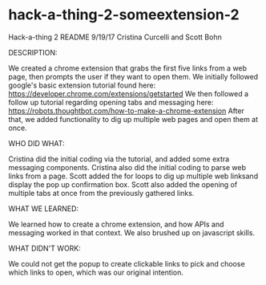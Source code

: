 # hack-a-thing-2-someextension-2
Hack-a-thing 2 README
9/19/17
Cristina Curcelli and Scott Bohn

DESCRIPTION:

We created a chrome extension that grabs the first five links from a web page, then prompts the user if they want to open them.
We initially followed google's basic extension tutorial found here: https://developer.chrome.com/extensions/getstarted
We then followed a follow up tutorial regarding opening tabs and messaging here: https://robots.thoughtbot.com/how-to-make-a-chrome-extension
After that, we added functionality to dig up multiple web pages and open them at once.

WHO DID WHAT:

Cristina did the initial coding via the tutorial, and added some extra messaging components. Cristina also did the initial coding to parse 
web links from a page. Scott added the for loops to dig up multiple web linksand display the pop up confirmation box. Scott also added the 
opening of multiple tabs at once from the previously gathered links.


WHAT WE LEARNED:

We learned how to create a chrome extension, and how APIs and messaging worked in that context. We also brushed up on javascript skills.


WHAT DIDN'T WORK:

We could not get the popup to create clickable links to pick and choose which links to open, which was our original intention.

